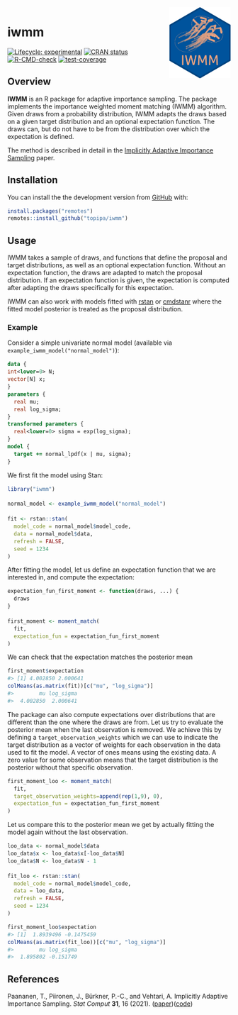 
<!-- README.md is generated from README.Rmd. Please edit that file -->

<img src='man/figures/logo.png' align="right" height="160" />

# iwmm

<!-- badges: start -->

[![Lifecycle:
experimental](https://img.shields.io/badge/lifecycle-experimental-orange.svg)](https://www.tidyverse.org/lifecycle/#experimental)
[![CRAN
status](https://www.r-pkg.org/badges/version/iwmm)](https://CRAN.R-project.org/package=iwmm)
[![R-CMD-check](https://github.com/topipa/iwmm/actions/workflows/R-CMD-check.yaml/badge.svg)](https://github.com/topipa/iwmm/actions/workflows/R-CMD-check.yaml)
[![test-coverage](https://github.com/topipa/iwmm/actions/workflows/test-coverage.yaml/badge.svg)](https://github.com/topipa/iwmm/actions/workflows/test-coverage.yaml)
<!-- badges: end -->

## Overview

**IWMM** is an R package for adaptive importance sampling. The package
implements the importance weighted moment matching (IWMM) algorithm.
Given draws from a probability distribution, IWMM adapts the draws based
on a given target distribution and an optional expectation function. The
draws can, but do not have to be from the distribution over which the
expectation is defined.

The method is described in detail in the [Implicitly Adaptive Importance
Sampling](https://doi.org/10.1007/s11222-020-09982-2) paper.

## Installation

<!-- You can install the released version of iwmm from [CRAN](https://CRAN.R-project.org) with: -->
<!-- ``` r -->
<!-- install.packages("iwmm") -->
<!-- ``` -->
<!-- And the development version from [GitHub](https://github.com/) with: -->
<!-- ``` r -->
<!-- # install.packages("devtools") -->
<!-- devtools::install_github("topipa/iwmm") -->
<!-- ``` -->

You can install the the development version from
[GitHub](https://github.com/) with:

``` r
install.packages("remotes")
remotes::install_github("topipa/iwmm")
```

## Usage

IWMM takes a sample of draws, and functions that define the proposal and
target distributions, as well as an optional expectation function.
Without an expectation function, the draws are adapted to match the
proposal distribution. If an expectation function is given, the
expectation is computed after adapting the draws specifically for this
expectation.

IWMM can also work with models fitted with
[rstan](https://github.com/stan-dev/rstan) or
[cmdstanr](https://github.com/stan-dev/cmdstanr) where the fitted model
posterior is treated as the proposal distribution.

### Example

Consider a simple univariate normal model (available via
`example_iwmm_model("normal_model")`):

``` stan
data {
int<lower=0> N;
vector[N] x;
}
parameters {
  real mu;
  real log_sigma;
}
transformed parameters {
  real<lower=0> sigma = exp(log_sigma);
}
model {
  target += normal_lpdf(x | mu, sigma);
}
```

We first fit the model using Stan:

``` r
library("iwmm")

normal_model <- example_iwmm_model("normal_model")

fit <- rstan::stan(
  model_code = normal_model$model_code,
  data = normal_model$data,
  refresh = FALSE,
  seed = 1234
)
```

After fitting the model, let us define an expectation function that we
are interested in, and compute the expectation:

``` r
expectation_fun_first_moment <- function(draws, ...) {
  draws
}

first_moment <- moment_match(
  fit,
  expectation_fun = expectation_fun_first_moment
)
```

We can check that the expectation matches the posterior mean

``` r
first_moment$expectation
#> [1] 4.002850 2.000641
colMeans(as.matrix(fit))[c("mu", "log_sigma")]
#>        mu log_sigma 
#>  4.002850  2.000641
```

The package can also compute expectations over distributions that are
different than the one where the draws are from. Let us try to evaluate
the posterior mean when the last observation is removed. We achieve this
by defining a `target_observation_weights` which we can use to indicate
the target distribution as a vector of weights for each observation in
the data used to fit the model. A vector of ones means using the
existing data. A zero value for some observation means that the target
distribution is the posterior without that specific observation.

``` r
first_moment_loo <- moment_match(
  fit,
  target_observation_weights=append(rep(1,9), 0),
  expectation_fun = expectation_fun_first_moment
)
```

Let us compare this to the posterior mean we get by actually fitting the
model again without the last observation.

``` r
loo_data <- normal_model$data
loo_data$x <- loo_data$x[-loo_data$N]
loo_data$N <- loo_data$N - 1

fit_loo <- rstan::stan(
  model_code = normal_model$model_code,
  data = loo_data,
  refresh = FALSE,
  seed = 1234
)
```

``` r
first_moment_loo$expectation
#> [1]  1.8939496 -0.1475459
colMeans(as.matrix(fit_loo))[c("mu", "log_sigma")]
#>        mu log_sigma 
#>  1.895802 -0.151749
```

## References

Paananen, T., Piironen, J., Bürkner, P.-C., and Vehtari, A. Implicitly
Adaptive Importance Sampling. *Stat Comput* **31**, 16 (2021).
([paper](https://doi.org/10.1007/s11222-020-09982-2))([code](https://github.com/topipa/iter-mm-paper))
